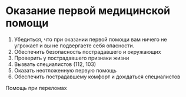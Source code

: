 # Оказание первой медицинской помощи

1. Убедиться, что при оказании первой помощи вам ничего не угрожает и вы не подвергаете себя опасности.
2. Обеспечить безопасность пострадавшего и окружающих
3. Проверить у пострадавшего признаки жизни
4. Вызвать специалистов (112, 103)
5. Оказать неотложенную первую помощь
6. Обеспечить пострадавшему комфорт и дождаться специалистов

Помощь при переломах
